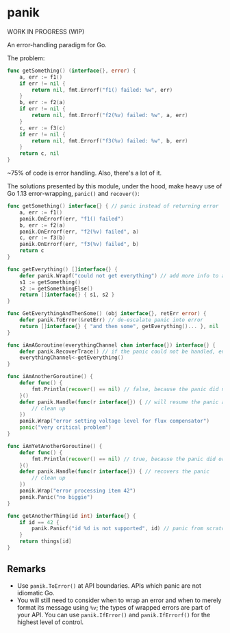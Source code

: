 # panik

WORK IN PROGRESS (WIP)

An error-handling paradigm for Go.

The problem:

```go
func getSomething() (interface{}, error) {
    a, err := f1()
    if err != nil {
        return nil, fmt.Errorf("f1() failed: %w", err)
    }
    b, err := f2(a)
    if err != nil {
        return nil, fmt.Errorf("f2(%v) failed: %w", a, err)
    }
    c, err := f3(c)
    if err != nil {
        return nil, fmt.Errorf("f3(%v) failed: %w", b, err)
    }
    return c, nil
}
```

~75% of code is error handling. Also, there's a lot of it.

The solutions presented by this module, under the hood, make heavy use of Go 1.13 error-wrapping, `panic()` and `recover()`:

```go
func getSomething() interface{} { // panic instead of returning error
    a, err := f1()
    panik.OnErrorf(err, "f1() failed")
    b, err := f2(a)
    panik.OnErrorf(err, "f2(%v) failed", a)
    c, err := f3(b)
    panik.OnErrorf(err, "f3(%v) failed", b)
    return c
}

func getEverything() []interface{} {
    defer panik.Wrapf("could not get everything") // add more info to an ongoing panic
    s1 := getSomething()
    s2 := getSomethingElse()
    return []interface{} { s1, s2 }
}

func GetEverythingAndThenSome() (obj interface{}, retErr error) {
    defer panik.ToError(&retErr) // de-escalate panic into error
    return []interface{} { "and then some", getEverything()... }, nil
}

func iAmAGoroutine(everythingChannel chan interface{}) interface{} {
    defer panik.RecoverTrace() // if the panic could not be handled, end it all with some logging
    everythingChannel<-getEverything()
}

func iAmAnotherGoroutine() {
    defer func() {
        fmt.Println(recover() == nil) // false, because the panic did not originate from panik
    }()
    defer panik.Handle(func(r interface{}) { // will resume the panic at the end
        // clean up
    })
    panik.Wrap("error setting voltage level for flux compensator")
    panic("very critical problem")
}

func iAmYetAnotherGoroutine() {
    defer func() {
        fmt.Println(recover() == nil) // true, because the panic did originate from panik
    }()
    defer panik.Handle(func(r interface{}) { // recovers the panic
        // clean up
    })
    panik.Wrap("error processing item 42")
    panik.Panic("no biggie")
}

func getAnotherThing(id int) interface{} {
    if id == 42 {
        panik.Panicf("id %d is not supported", id) // panic from scratch when you have no non-nil error at hand
    }
    return things[id]
}
```

## Remarks
* Use `panik.ToError()` at API boundaries. APIs which panic are not idiomatic Go.
* You will still need to consider when to wrap an error and when to merely format its message using `%v`; the types of wrapped errors are part of your API. You can use `panik.IfError()` and `panik.IfErrorf()` for the highest level of control.

